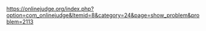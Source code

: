 https://onlinejudge.org/index.php?option=com_onlinejudge&Itemid=8&category=24&page=show_problem&problem=2113